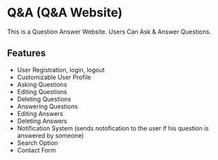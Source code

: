 # Q&A  (Q&A Website)

This is a Question Answer Website. Users Can Ask &amp; Answer Questions.

## Features
* User Registration, login, logout
* Customizable User Profile 
* Asking Questions
* Editing Questions
* Deleting Questions
* Answering Questions
* Editing Answers
* Deleting Answers
* Notification System (sends notofication to the user if his question is answered by someone)
* Search Option
* Contact Form

